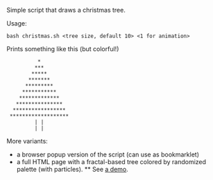Simple script that draws a christmas tree.

Usage:
```
bash christmas.sh <tree size, default 10> <1 for animation>
```

Prints something like this (but colorful!)
```
          *
         ***
        *****
       *******
      *********
     ***********
    *************
   ***************
  *****************
 *******************
         | |
         | |
```

More variants:
* a browser popup version of the script (can use as bookmarklet)
* a full HTML page with a fractal-based tree colored by randomized palette (with particles).
** See [a demo](https://ydyu.github.io/christmas.html).
